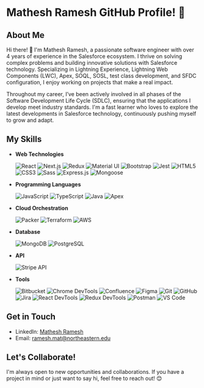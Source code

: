 # Mathesh Ramesh GitHub Profile! 👋

## About Me
Hi there! 👋 I'm Mathesh Ramesh, a passionate software engineer with over 4 years of experience in the Salesforce ecosystem.
I thrive on solving complex problems and building innovative solutions with Salesforce technology. Specializing in Lightning Experience, Lightning Web Components (LWC), Apex, SOQL, SOSL, test class development, and SFDC configuration, I enjoy working on projects that make a real impact.

Throughout my career, I’ve been actively involved in all phases of the Software Development Life Cycle (SDLC), ensuring that the applications I develop meet industry standards. I'm a fast learner who loves to explore the latest developments in Salesforce technology, continuously pushing myself to grow and adapt.



## My Skills
- **Web Technologies**  

  ![React](https://img.shields.io/badge/-React-black?style=flat-square&logo=react)
  ![Next.js](https://img.shields.io/badge/-Next.js-black?style=flat-square&logo=nextdotjs)
  ![Redux](https://img.shields.io/badge/-Redux-764ABC?style=flat-square&logo=redux)
  ![Material UI](https://img.shields.io/badge/-Material%20UI-0081CB?style=flat-square&logo=mui)
  ![Bootstrap](https://img.shields.io/badge/-Bootstrap-563D7C?style=flat-square&logo=bootstrap)
  ![Jest](https://img.shields.io/badge/-Jest-C21325?style=flat-square&logo=jest)
  ![HTML5](https://img.shields.io/badge/-HTML5-E34F26?style=flat-square&logo=html5&logoColor=white)
  ![CSS3](https://img.shields.io/badge/-CSS3-1572B6?style=flat-square&logo=css3)
  ![Sass](https://img.shields.io/badge/-Sass-CC6699?style=flat-square&logo=sass)
  ![Express.js](https://img.shields.io/badge/-Express.js-000000?style=flat-square&logo=express)
  ![Mongoose](https://img.shields.io/badge/-Mongoose-880000?style=flat-square&logo=mongoose)

- **Programming Languages**  

  ![JavaScript](https://img.shields.io/badge/-JavaScript-black?style=flat-square&logo=javascript)
  ![TypeScript](https://img.shields.io/badge/-TypeScript-007ACC?style=flat-square&logo=typescript)
  ![Java](https://img.shields.io/badge/-Java-E34A86?style=flat-square&logo=java)
  ![Apex](https://img.shields.io/badge/-Apex-7B42BC?style=flat-square&logo=Apex)

- **Cloud Orchestration**

  ![Packer](https://img.shields.io/badge/-Packer-2496ED?style=flat-square&logo=packer)
  ![Terraform](https://img.shields.io/badge/-Terraform-7B42BC?style=flat-square&logo=terraform)
  ![AWS](https://img.shields.io/badge/-AWS%20S3-232F3E?style=flat-square&logo=amazons3)
  

- **Database**
  
  ![MongoDB](https://img.shields.io/badge/-MongoDB-47A248?style=flat-square&logo=mongodb)
  ![PostgreSQL](https://img.shields.io/badge/-PostgreSQL-336791?style=flat-square&logo=postgresql)

- **API**
  
  ![Stripe API](https://img.shields.io/badge/-Stripe%20API-008CDD?style=flat-square&logo=stripe)

  
- **Tools**  

  ![Bitbucket](https://img.shields.io/badge/-Bitbucket-0052CC?style=flat-square&logo=bitbucket)
  ![Chrome DevTools](https://img.shields.io/badge/-Chrome%20DevTools-4285F4?style=flat-square&logo=googlechrome)
  ![Confluence](https://img.shields.io/badge/-Confluence-172B4D?style=flat-square&logo=confluence)
  ![Figma](https://img.shields.io/badge/-Figma-F24E1E?style=flat-square&logo=figma)
  ![Git](https://img.shields.io/badge/-Git-F05032?style=flat-square&logo=git)
  ![GitHub](https://img.shields.io/badge/-GitHub-181717?style=flat-square&logo=github)
  ![Jira](https://img.shields.io/badge/-Jira-0052CC?style=flat-square&logo=jira)
  ![React DevTools](https://img.shields.io/badge/-React%20DevTools-61DAFB?style=flat-square&logo=react)
  ![Redux DevTools](https://img.shields.io/badge/-Redux%20DevTools-764ABC?style=flat-square&logo=redux)
  ![Postman](https://img.shields.io/badge/-Postman-FF6C37?style=flat-square&logo=postman)
  ![VS Code](https://img.shields.io/badge/-VS%20Code-007ACC?style=flat-square&logo=visualstudiocode)




## Get in Touch
- LinkedIn: [Mathesh Ramesh](https://www.linkedin.com/in/mathesh-ramesh/)
- Email: [ramesh.mat@northeastern.edu](mailto:ramesh.mat@northeastern.edu)

## Let's Collaborate!
I'm always open to new opportunities and collaborations. If you have a project in mind or just want to say hi, feel free to reach out! 😊


<!---
MatheshRamesh/MatheshRamesh is a ✨ special ✨ repository because its `README.md` (this file) appears on your GitHub profile.
You can click the Preview link to take a look at your changes.
--->
